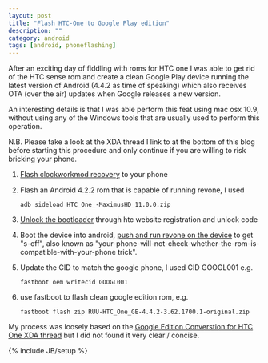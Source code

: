```yaml
---
layout: post
title: "Flash HTC-One to Google Play edition"
description: ""
category: android
tags: [android, phoneflashing]
---
```


After an exciting day of fiddling with roms for HTC one I was able to get rid of the HTC sense rom and create a clean Google Play device running the latest version of Android (4.4.2 as time of speaking) which also receives OTA (over the air) updates when Google releases a new version. 

An interesting details is that I was able perform this feat using mac osx 10.9, without using any of the Windows tools that are usually used to perform this operation.

N.B. Please take a look at the XDA thread I link to at the bottom of this blog before starting this procedure and only continue if you are willing to risk bricking your phone.

1. [Flash clockworkmod recovery](http://www.theandroidroot.com/how-to-install-clockworkmod-custom-recovery-on-htc-one/) to your phone
2. Flash an Android 4.2.2 rom that is capable of running revone, I used 
    
    `adb sideload HTC_One_-MaximusHD_11.0.0.zip`

3. [Unlock the bootloader](http://www.htcdev.com/bootloader) through htc website registration and unlock code 
4. Boot the device into android, [push and run revone on the device](http://forum.xda-developers.com/showthread.php?t=2314582) to get "s-off", also known as "your-phone-will-not-check-whether-the-rom-is-compatible-with-your-phone trick".
5. Update the CID to match the google phone, I used CID GOOGL001 e.g. 
    
    `fastboot oem writecid GOOGL001`

6. use fastboot to flash clean google edition rom, e.g. 
    
    `fastboot flash zip RUU-HTC_One_GE-4.4.2-3.62.1700.1-original.zip`

My process was loosely based on the [Google Edition Converstion for HTC One XDA thread](http://forum.xda-developers.com/showthread.php?t=2358781) but I did not found it very clear / concise.

{% include JB/setup %}
